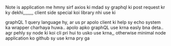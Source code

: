 Note is application me hmny sirf axios ki mdad sy graphql ki post request kr ky dekhi,,,,,,,,
client side special koi library nhi use ki 

graphQL 1 query language hy, ar us pr apolo client ki help sy echo system ka wrapper charhaya huwa..
apolo apko graphQL use krna easly bna deta..
agr pehly sy node ki koi cli pri hui to usko use krna,, otherwise minimal node application ko github sy use krna pry ga

